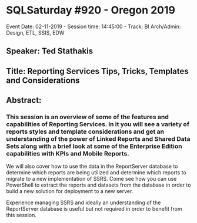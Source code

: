 # SQLSaturday #920 - Oregon 2019
Event Date: 02-11-2019 - Session time: 14:45:00 - Track: BI Arch/Admin: Design, ETL, SSIS, EDW
## Speaker: Ted Stathakis
## Title: Reporting Services Tips, Tricks, Templates and Considerations
## Abstract:
### This session is an overview of some of the features and capabilities of Reporting Services.  In it you will see a variety of reports styles and template considerations and get an understanding of the power of Linked Reports and Shared Data Sets along with a brief look at some of the Enterprise Edition capabilities with KPIs and Mobile Reports. 
We will also cover how to use the data in the ReportServer database to determine which reports are being utilized and determine which reports to migrate to a new implementation of SSRS.  Come see how you can use PowerShell to extract the reports and datasets from the database in order to build a new solution for deployment to a new server.

Experience managing SSRS and ideally an understanding of the ReportServer database is useful but not required in order to benefit from this session.

